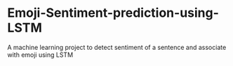 # Emoji-Sentiment-prediction-using-LSTM
A machine learning project to detect sentiment of a sentence and associate with emoji using LSTM
